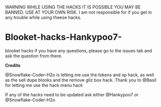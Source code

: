WARNING WHILE USING THE HACKS IT IS POSSIBLE YOU MAY BE BANNED. USE AT YOUR OWN RISK. 
I am not responsible for if you get in any trouble while using theese hacks.

# Blooket-hacks-Hankypoo7-

blooket hacks
if you have any questions, please go to the issues tab and ask the question from there.

**Credits**

@Snowflake-Coder-H2o is letting me use the tokens and xp hack, as well as the sell dupe blooks and the remove gliz box hack. 
Thank you to @Basil for letting me use the hack menu hack


If any of the hacks need to be updated ask either @Hankypoo7 or @Snowflake-Coder-H2o
